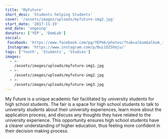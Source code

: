 ```yaml
---
title: 'MyFuture'
short_desc: 'Students helping Students'
cover: '/assets/images/uploads/myfuture-img2.jpg'
start_date: '2017-11-19'
end_date: 'ongoing'
donators: ['YEP', 'DemLab']
social:
 Facebook: 'https://www.facebook.com/pg/YEPmk/photos/?tab=album&album_id=723253007867145'
 Instagram: 'https://www.instagram.com/p/Bui1OZShUju/'
tags: ['Youth', 'Students', 'Studies'] 
images:
  - >-
    /assets/images/uploads/myfuture-img1.jpg
  - >-
    /assets/images/uploads/myfuture-img2.jpg
  - >-
    /assets/images/uploads/myfuture-img3.jpg
---
```


My Future is a unique academic fair facilitated by university students for high school students. The fair is a space for high school students to talk to university students about their university experiences, learn more about the application process, and discuss any thoughts they have related to the university experience. This opportunity ensures high school students have a clearer understanding of higher education, thus feeling more confident in their decision making process.